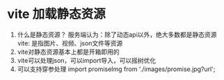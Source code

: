 # vite 加载静态资源
1. 什么是静态资源？
   服务端认为：除了动态api以外，绝大多数都是静态资源
   vite: 是指图片、视频、json文件等资源
2. vite对静态资源基本上都是开箱即用的
3. vite可以处理json，可以import导入，可以摇树优化
4. 可以支持穿参处理  import promiseImg from './images/promise.jpg?url';
